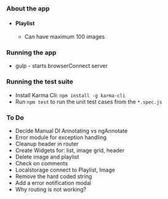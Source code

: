 ### About the app

* #### Playlist
    * Can have maximum 100 images

### Running the app
* gulp - starts browserConnect server

### Running the test suite
* Install Karma Cli: ``npm install -g karma-cli``
* Run ``npm test`` to run the unit test cases from the ``*.spec.js``

### To Do
* Decide Manual DI Annotating vs ngAnnotate
* Error module for exception handling
* Cleanup header in router
* Create Widgets for: list, image grid, header
* Delete image and playlist
* Check on comments
* Localstorage connect to Playlist, Image
* Remove the hard coded string
* Add a error notification modal
* Why routing is not working? 
